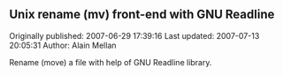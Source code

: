 ## Unix rename (mv) front-end with GNU Readline 
Originally published: 2007-06-29 17:39:16 
Last updated: 2007-07-13 20:05:31 
Author: Alain Mellan 
 
Rename (move) a file with help of GNU Readline library.